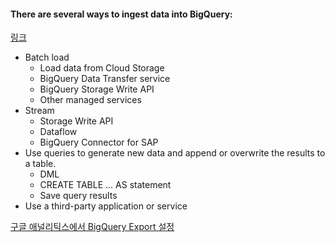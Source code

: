 #### There are several ways to ingest data into BigQuery:
[링크](ttps://cloud.google.com/bigquery/docs/loading-data)

- Batch load 
  - Load data from Cloud Storage
  - BigQuery Data Transfer service
  - BigQuery Storage Write API
  - Other managed services
- Stream 
  - Storage Write API
  - Dataflow
  - BigQuery Connector for SAP
- Use queries to generate new data and append or overwrite the results to a table.
  - DML
  - CREATE TABLE ... AS statement
  - Save query results
- Use a third-party application or service


[구글 애널리틱스에서 BigQuery Export 설정](https://support.google.com/analytics/answer/3416092?hl=ko#zippy=%2C%EC%9D%B4-%EB%8F%84%EC%9B%80%EB%A7%90%EC%97%90-%EB%82%98%EC%99%80-%EC%9E%88%EB%8A%94-%EB%82%B4%EC%9A%A9%EC%9D%80-%EB%8B%A4%EC%9D%8C%EA%B3%BC-%EA%B0%99%EC%8A%B5%EB%8B%88%EB%8B%A4)
